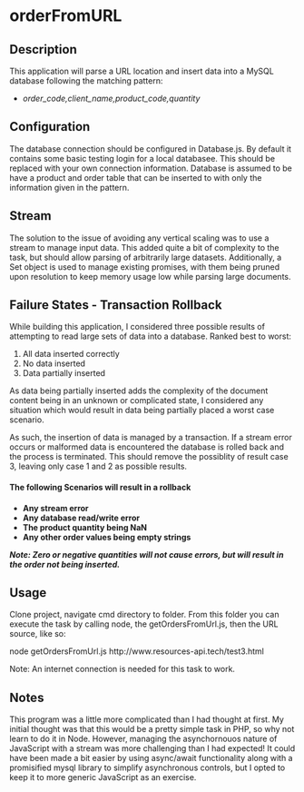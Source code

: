 <h1>orderFromURL</h1>
<h2>Description</h2>
<p>This application will parse a URL location and insert data into a MySQL database following the matching pattern:
<ul><li><em>order_code,client_name,product_code,quantity</em></li></ul>
</p>

<h2>Configuration</h2>
<p>The database connection should be configured in Database.js. By default it contains some basic testing login for a local databasee.
This should be replaced with your own connection information. Database is assumed to be have a product and order table that can be inserted to
with only the information given in the pattern.</p>

<h2>Stream</h2>
<p>The solution to the issue of avoiding any vertical scaling was to use a stream to manage input data. 
This added quite a bit of complexity to the task, but should allow parsing of arbitrarily large datasets.
Additionally, a Set object is used to manage existing promises, with them being pruned upon resolution to keep
memory usage low while parsing large documents.

<h2>Failure States - Transaction Rollback</h2>
<p>While building this application, I considered three possible results of attempting to read large sets of data into a database. Ranked best to worst:
<ol>
<li>All data inserted correctly</li>
<li>No data inserted</li>
<li>Data partially inserted</li>
</ol>
<p>As data being partially inserted adds the complexity of the document content being in an unknown or complicated state, I considered
any situation which would result in data being partially placed a worst case scenario.</p>

<p>As such, the insertion of data is managed by a transaction. If a stream error occurs or malformed data is encountered
the database is rolled back and the process is terminated. This should remove the possiblity of result case 3, leaving only
case 1 and 2 as possible results.</p>

<h4>The following Scenarios will result in a rollback<h4>
<ul>
<li>Any stream error</li>
<li>Any database read/write error</li>
<li>The product quantity being NaN</li>
<li>Any other order values being empty strings</li>
</ul>

<em>Note: Zero or negative quantities will not cause errors, but will result in the order not being inserted.</em>



<h2>Usage</h2>
<p>Clone project, navigate cmd directory to folder. From this folder you can execute the task by calling node, the getOrdersFromUrl.js, then the URL source, like so:</p>

<p>node getOrdersFromUrl.js http://www.resources-api.tech/test3.html</p>

<p>Note: An internet connection is needed for this task to work.</p>

<h2>Notes</h2>
<p>This program was a little more complicated than I had thought at first. My initial thought was that this would be a pretty simple task in PHP, so why not learn to do it in Node. However, managing the asynchornouos nature of JavaScript with a stream was more challenging than I had expected! It could have been made a bit easier by using async/await functionality along with a promisified mysql library to simplify asynchronous controls, but I opted to keep it to more generic JavaScript as an exercise.</p>
